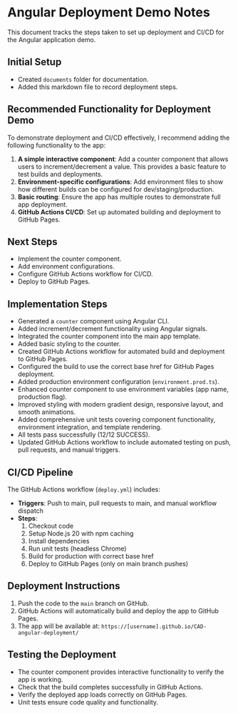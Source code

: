# Angular Deployment Demo Notes

This document tracks the steps taken to set up deployment and CI/CD for the Angular application demo.

## Initial Setup
- Created `documents` folder for documentation.
- Added this markdown file to record deployment steps.

## Recommended Functionality for Deployment Demo
To demonstrate deployment and CI/CD effectively, I recommend adding the following functionality to the app:
1. **A simple interactive component**: Add a counter component that allows users to increment/decrement a value. This provides a basic feature to test builds and deployments.
2. **Environment-specific configurations**: Add environment files to show how different builds can be configured for dev/staging/production.
3. **Basic routing**: Ensure the app has multiple routes to demonstrate full app deployment.
4. **GitHub Actions CI/CD**: Set up automated building and deployment to GitHub Pages.

## Next Steps
- Implement the counter component.
- Add environment configurations.
- Configure GitHub Actions workflow for CI/CD.
- Deploy to GitHub Pages.

## Implementation Steps
- Generated a `counter` component using Angular CLI.
- Added increment/decrement functionality using Angular signals.
- Integrated the counter component into the main app template.
- Added basic styling to the counter.
- Created GitHub Actions workflow for automated build and deployment to GitHub Pages.
- Configured the build to use the correct base href for GitHub Pages deployment.
- Added production environment configuration (`environment.prod.ts`).
- Enhanced counter component to use environment variables (app name, production flag).
- Improved styling with modern gradient design, responsive layout, and smooth animations.
- Added comprehensive unit tests covering component functionality, environment integration, and template rendering.
- All tests pass successfully (12/12 SUCCESS).
- Updated GitHub Actions workflow to include automated testing on push, pull requests, and manual triggers.

## CI/CD Pipeline
The GitHub Actions workflow (`deploy.yml`) includes:
- **Triggers**: Push to main, pull requests to main, and manual workflow dispatch
- **Steps**:
  1. Checkout code
  2. Setup Node.js 20 with npm caching
  3. Install dependencies
  4. Run unit tests (headless Chrome)
  5. Build for production with correct base href
  6. Deploy to GitHub Pages (only on main branch pushes)

## Deployment Instructions
1. Push the code to the `main` branch on GitHub.
2. GitHub Actions will automatically build and deploy the app to GitHub Pages.
3. The app will be available at: `https://[username].github.io/CAD-angular-deployment/`

## Testing the Deployment
- The counter component provides interactive functionality to verify the app is working.
- Check that the build completes successfully in GitHub Actions.
- Verify the deployed app loads correctly on GitHub Pages.
- Unit tests ensure code quality and functionality.